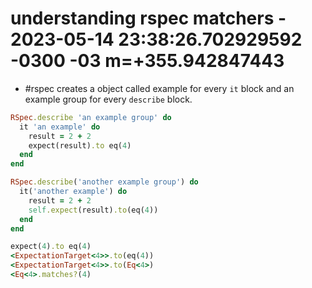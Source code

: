 # understanding rspec matchers - 2023-05-14 23:38:26.702929592 -0300 -03 m=+355.942847443

* #rspec creates a object called example for every `it` block and an example group for every `describe` block.

```ruby
RSpec.describe 'an example group' do
  it 'an example' do
    result = 2 + 2
    expect(result).to eq(4)
  end
end

RSpec.describe('another example group') do
  it('another example') do
    result = 2 + 2
    self.expect(result).to(eq(4))
  end
end
```

```ruby
expect(4).to eq(4)
<ExpectationTarget<4>>.to(eq(4))
<ExpectationTarget<4>>.to(Eq<4>)
<Eq<4>.matches?(4)
```
